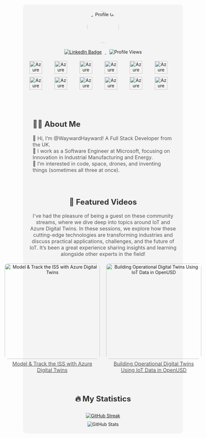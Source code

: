 <div style="background-color:#f4f4f4; padding:20px; border-radius:10px; max-width:1000px; margin:auto;">
  <div align="center">
    <!-- Profile Image -->
    <img src="https://media.giphy.com/media/M9gbBd9nbDrOTu1Mqx/giphy.gif" alt="Profile Gif" style="width:100px; height:100px; border-radius:50%; margin-bottom:20px;"/>

  <!-- Badges and Links -->
  <div style="margin-bottom:20px;">
    <a href="https://www.linkedin.com/in/haywardalex/">
      <img src="https://img.shields.io/badge/LinkedIn-blue?style=for-the-badge&logo=linkedin&logoColor=white" alt="LinkedIn Badge" style="margin: 0 10px;"/>
    </a>
    <img src="https://komarev.com/ghpvc/?username=waywardhayward&style=flat-square&color=blue" alt="Profile Views" style="margin: 0 10px;"/>
  </div>

  <!-- Azure Skills Icons -->
  <div style="display:grid; grid-template-columns: repeat(6, 1fr); gap:10px; max-width:600px; margin:auto;">
    <img src="https://github.com/benc-uk/icon-collection/blob/master/azure-icons/Azure-Data-Explorer-Clusters.svg" alt="Azure Data Explorer" style="width:40px; height:40px;"/>
    <img src="https://github.com/benc-uk/icon-collection/blob/master/azure-icons/Azure-DevOps.svg" alt="Azure DevOps" style="width:40px; height:40px;"/>
    <img src="https://github.com/benc-uk/icon-collection/blob/master/azure-icons/Digital-Twins.svg" alt="Azure Digital Twins" style="width:40px; height:40px;"/>
    <img src="https://github.com/benc-uk/icon-collection/blob/master/azure-icons/Event-Hubs.svg" alt="Azure Event Hubs" style="width:40px; height:40px;"/>
    <img src="https://github.com/benc-uk/icon-collection/blob/master/azure-icons/Function-Apps.svg" alt="Azure Function Apps" style="width:40px; height:40px;"/>
    <img src="https://github.com/benc-uk/icon-collection/blob/master/azure-icons/IoT-Edge.svg" alt="Azure IoT Edge" style="width:40px; height:40px;"/>
    <img src="https://github.com/benc-uk/icon-collection/blob/master/azure-icons/IoT-Hub.svg" alt="Azure IoT Hub" style="width:40px; height:40px;"/>
    <img src="https://github.com/benc-uk/icon-collection/blob/master/azure-icons/Key-Vaults.svg" alt="Azure Key Vaults" style="width:40px; height:40px;"/>
    <img src="https://github.com/benc-uk/icon-collection/blob/master/azure-icons/Kubernetes-Services.svg" alt="Azure Kubernetes Services" style="width:40px; height:40px;"/>
    <img src="https://github.com/benc-uk/icon-collection/blob/master/azure-icons/SQL-Server.svg" alt="Azure SQL Server" style="width:40px; height:40px;"/>
    <img src="https://github.com/benc-uk/icon-collection/blob/master/azure-icons/Storage-Accounts.svg" alt="Azure Storage Accounts" style="width:40px; height:40px;"/>
    <img src="https://github.com/benc-uk/icon-collection/blob/master/azure-icons/Stream-Analytics-Jobs.svg" alt="Azure Stream Analytics Jobs" style="width:40px; height:40px;"/>
  </div>

  </div>

  <!-- About Section -->
  <div style="margin-top:50px; padding:10px;">
    <h2 style="color:#333; font-size:24px;">🧑‍🔬 About Me</h2>
    <p style="font-size:16px; color:#555;">
      👋 Hi, I’m @WaywardHayward! A Full Stack Developer from the UK.
      <br/> 💼 I work as a Software Engineer at Microsoft, focusing on Innovation in Industrial Manufacturing and Energy.
      <br/> 👀 I’m interested in code, space, drones, and inventing things (sometimes all three at once).
    </p>
  </div>

  <!-- Video Links -->
  <div style="margin-top:50px; text-align:center;">
    <h2 style="color:#333; font-size:24px;">🎥 Featured Videos</h2>
    <p style="font-size:16px; color:#555; margin-bottom:20px;">
      I've had the pleasure of being a guest on these community streams, where we dive deep into topics around IoT and Azure Digital Twins. In these sessions, we explore how these cutting-edge technologies are transforming industries and discuss practical applications, challenges, and the future of IoT. It’s been a great experience sharing insights and learning alongside other experts in the field!
    </p>

<!-- Container for side-by-side layout -->
<div style="display: flex; justify-content: center; gap: 20px;">
  
  <!-- Video 1 -->
  <a href="https://www.youtube.com/watch?v=E3tEuvqQ6Jw" target="_blank" style="text-align:center;">
    <img src="https://img.youtube.com/vi/E3tEuvqQ6Jw/0.jpg" alt="Model & Track the ISS with Azure Digital Twins" style="width:300px; border-radius:10px;">
    <p style="font-size:16px; color:#555; margin-top:5px;">Model & Track the ISS with Azure Digital Twins</p>
  </a>
  
  <!-- Video 2 -->
  <a href="https://www.youtube.com/watch?v=NmfJJaN5uEE" target="_blank" style="text-align:center;">
    <img src="https://img.youtube.com/vi/NmfJJaN5uEE/0.jpg" alt="Building Operational Digital Twins Using IoT Data in OpenUSD" style="width:300px; border-radius:10px;">
    <p style="font-size:16px; color:#555; margin-top:5px;">Building Operational Digital Twins Using IoT Data in OpenUSD</p>
  </a>
  
</div>
  </div>

  <!-- Stats Section -->
  <div style="margin-top:50px; text-align:center;" >
    <h2 style="color:#333; font-size:24px;">🔥 My Statistics</h2>
    <a href="https://git.io/streak-stats">
      <img src="http://github-readme-streak-stats.herokuapp.com?user=waywardhayward&theme=dark&background=000000" alt="GitHub Streak" style="margin-top:10px;"/>
    </a>
    <br/>
    <img src="https://github-readme-stats.vercel.app/api?username=Waywardhayward&show_icons=true" alt="GitHub Stats" style="margin-top:10px;"/>
  </div>
</div>
